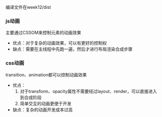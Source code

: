 编译文件在week12/dist

### js动画
   
   主要通过CSSOM来控制元素的动画效果

   - 优点：对于复杂的动画效果，可以有更好的控制权
   - 缺点：需要在主线程中先跑一遍，然后才进行布局渲染合成步骤

### css动画

transition、animation都可以控制动画效果

- 优点：
    1. 对于transform、opacity属性不需要经过layout、render，可以直接进入到合成阶段
    2. 简单交互的动画更便于开发
- 缺点：复杂的动画开发成本过高

